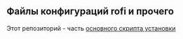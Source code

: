 ## Файлы конфигураций rofi и прочего

Этот репозиторий - часть
[основного скрипта установки](https://github.com/RU927/re_inst)
